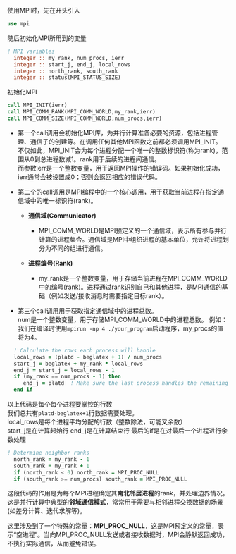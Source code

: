 使用MPI时，先在开头引入
```f90
use mpi
```
随后初始化MPI所用到的变量
```f90
! MPI variables
  integer :: my_rank, num_procs, ierr
  integer :: start_j, end_j, local_rows
  integer :: north_rank, south_rank
  integer :: status(MPI_STATUS_SIZE)
```
初始化MPI

```f90
call MPI_INIT(ierr)
call MPI_COMM_RANK(MPI_COMM_WORLD,my_rank,ierr)
call MPI_COMM_SIZE(MPI_COMM_WORLD,num_procs,ierr)

```
- 第一个call调用会初始化MPI库，为并行计算准备必要的资源，包括进程管理、通信子的创建等。在调用任何其他MPI函数之前都必须调用MPI_INIT。  
不仅如此，MPI_INIT会为每个进程分配一个唯一的整数标识符(称为rank)，范围从0到总进程数减1。rank用于后续的进程间通信。  
而参数ierr是一个整数变量，用于返回MPI操作的错误码。如果初始化成功，ierr通常会被设置成0；否则会返回相应的错误代码。

- 第二个的call调用是MPI编程中的一个核心调用，用于获取当前进程在指定通信域中的唯一标识符(rank)。  
    - **通信域(Communicator)**  
        - MPI_COMM_WORLD是MPI预定义的一个通信域，表示所有参与并行计算的进程集合。通信域是MPI中组织进程的基本单位，允许将进程划分为不同的组进行通信。  

    - **进程编号(Rank)**  
        - my_rank是一个整数变量，用于存储当前进程在MPI_COMM_WORLD中的编号(rank)。进程通过rank识别自己和其他进程，是MPI通信的基础（例如发送/接收消息时需要指定目标rank）。
- 第三个call调用用于获取指定通信域中的进程总数。  
num是一个整数变量，用于存储MPI_COMM_WORLD中的进程总数。  例如：我们在编译时使用`mpirun -np 4 ./your_program`启动程序，my_procs的值将为4。



```f90
  ! Calculate the rows each process will handle
  local_rows = (platd - beglatex + 1) / num_procs
  start_j = beglatex + my_rank * local_rows
  end_j = start_j + local_rows - 1
  if (my_rank == num_procs - 1) then
     end_j = platd  ! Make sure the last process handles the remaining rows
  end if

````

以上代码是每个每个进程要掌控的行数  
我们总共有`platd-beglatex+1`行数据需要处理。  
local_rows是每个进程平均分配的行数（整数除法，可能又余数）  
start_j是在计算起始行
end_j是在计算结束行
最后的if是在对最后一个进程进行余数处理

```f90
! Determine neighbor ranks
  north_rank = my_rank - 1
  south_rank = my_rank + 1
  if (north_rank < 0) north_rank = MPI_PROC_NULL
  if (south_rank >= num_procs) south_rank = MPI_PROC_NULL
```
这段代码的作用是为每个MPI进程确定其**南北邻居进程**的rank，并处理边界情况。这是并行计算中典型的**邻域通信模式**，常常用于需要与相邻进程交换数据的场景(如差分计算、迭代求解等)。

这里涉及到了一个特殊的常量：**MPI_PROC_NULL**，这是MPI预定义的常量，表示“空进程”。当向MPI_PROC_NULL发送或者接收数据时，MPI会静默返回成功，不执行实际通信，从而避免错误。

